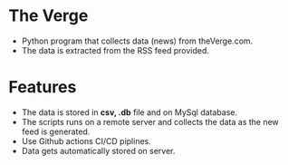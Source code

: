 # The Verge

- Python program that collects data (news) from theVerge.com.
- The data is extracted from the RSS feed provided.


# Features
- The data is stored in **csv, .db** file and on MySql database.
- The scripts runs on a remote server and collects the data as the new feed is generated.
- Use Github actions CI/CD piplines.
- Data gets automatically stored on server.
